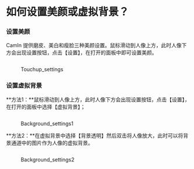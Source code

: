 # 如何设置美颜或虚拟背景？

### 设置美颜

CamIn 提供磨皮、美白和瘦脸三种美颜设置。鼠标滑动到人像上方，此时人像下方会出现设置按钮，点击【设置】，在打开的面板中即可设置美颜。&#x20;

<figure><img src="../.gitbook/assets/2023-02-13 16.35.22.gif" alt=""><figcaption><p>Touchup_settings</p></figcaption></figure>

### 设置虚拟背景

**方法1：**鼠标滑动到人像上方，此时人像下方会出现设置按钮，点击【设置】，在打开的面板中选择【虚拟背景】；

<figure><img src="../.gitbook/assets/2023-02-13 16.36.51.gif" alt=""><figcaption><p>Background_settings1</p></figcaption></figure>

**方法2：**在虚拟背景中选择【背景透明】然后双击将人像放大，此时可以将背景通道中的图片作为人像的虚拟背景。

<figure><img src="../.gitbook/assets/2023-02-13 16.59.32.gif" alt=""><figcaption><p>Background_settings2</p></figcaption></figure>
